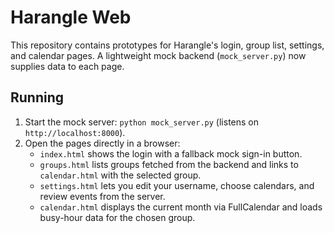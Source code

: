 # Harangle Web

This repository contains prototypes for Harangle's login, group list, settings, and calendar pages. A lightweight mock backend (`mock_server.py`) now supplies data to each page.

## Running

1. Start the mock server: `python mock_server.py` (listens on `http://localhost:8000`).
2. Open the pages directly in a browser:
   - `index.html` shows the login with a fallback mock sign-in button.
   - `groups.html` lists groups fetched from the backend and links to `calendar.html` with the selected group.
   - `settings.html` lets you edit your username, choose calendars, and review events from the server.
   - `calendar.html` displays the current month via FullCalendar and loads busy-hour data for the chosen group.
